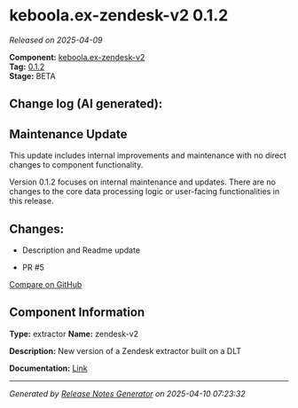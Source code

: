 #  keboola.ex-zendesk-v2 0.1.2

_Released on 2025-04-09_

**Component:** [keboola.ex-zendesk-v2](https://github.com/keboola/component-zendesk)  
**Tag:** [0.1.2](https://github.com/keboola/component-zendesk/releases/tag/0.1.2)  
**Stage:** BETA


## Change log (AI generated):
## Maintenance Update

This update includes internal improvements and maintenance with no direct changes to component functionality.

Version 0.1.2 focuses on internal maintenance and updates. There are no changes to the core data processing logic or user-facing functionalities in this release.



## Changes:



- Description and Readme update 




- PR #5 



[Compare on GitHub](https://github.com/keboola/component-zendesk/compare/0.1.1...0.1.2)



## Component Information
**Type:** extractor
**Name:** zendesk-v2

**Description:** New version of a Zendesk extractor built on a DLT


**Documentation:** [Link](https://github.com/keboola/component-zendesk/blob/master/README.md)



---
_Generated by [Release Notes Generator](https://github.com/keboola/release-notes-generator)
on 2025-04-10 07:23:32_